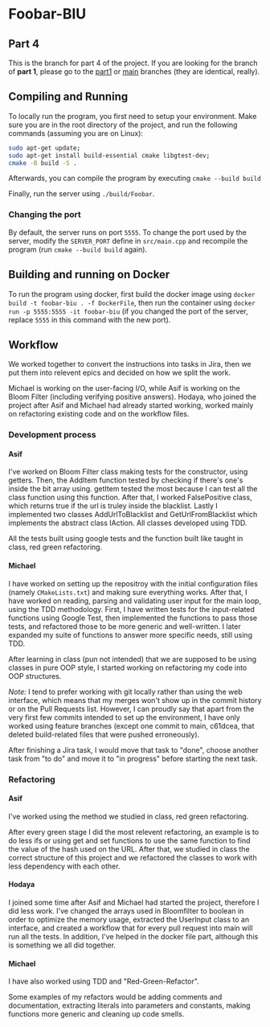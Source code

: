 # Foobar-BIU

## Part 4
This is the branch for part 4 of the project. If you are looking for the branch of **part 1**, please go to the [part1](https://github.com/AsifMadar/Foobar-BIU/tree/part1) or [main](https://github.com/AsifMadar/Foobar-BIU/tree/main) branches (they are identical, really).

## Compiling and Running
To locally run the program, you first need to setup your environment. Make sure you are in the root directory of the project, and run the following commands (assuming you are on Linux):
```bash
sudo apt-get update;
sudo apt-get install build-essential cmake libgtest-dev;
cmake -B build -S .
```

Afterwards, you can compile the program by executing `cmake --build build`

Finally, run the server using `./build/Foobar`.

### Changing the port
By default, the server runs on port `5555`. To change the port used by the server, modify the `SERVER_PORT` define in `src/main.cpp` and recompile the program (run `cmake --build build` again).

## Building and running on Docker
To run the program using docker, first build the docker image using `docker build -t foobar-biu . -f DockerFile`, then run the container using `docker run -p 5555:5555 -it foobar-biu` (if you changed the port of the server, replace `5555` in this command with the new port).

## Workflow
We worked together to convert the instructions into tasks in Jira, then we put them into relevent epics and decided on how we split the work.

Michael is working on the user-facing I/O, while Asif is working on the Bloom Filter (including verifying positive answers). Hodaya, who joined the project after Asif and Michael had already started working, worked mainly on refactoring existing code and on the workflow files.

### Development process
#### Asif
I've worked on Bloom Filter class making tests for the constructor, using getters. Then, the AddItem function tested by checking if there's one's inside
the bit array using. getItem tested the most because I can test all the class function using this function.
After that, I worked FalsePositive class, which returns true if the url is truley inside the blacklist.
Lastly I implemented two classes AddUrlToBlacklist and GetUrlFromBlacklist which implements the abstract class IAction.
All classes developed using TDD.

All the tests built using google tests and the function built like taught in class, red green refactoring.

#### Michael
I have worked on setting up the repositroy with the initial configuration files (namely `CMakeLists.txt`) and making sure everything works. After that, I have worked on reading, parsing and validating user input for the main loop, using the TDD methodology. First, I have written tests for the input-related functions using Google Test, then implemented the functions to pass those tests, and refactored those to be more generic and well-written. I later expanded my suite of functions to answer more specific needs, still using TDD.

After learning in class (pun not intended) that we are supposed to be using classes in pure OOP style, I started working on refactoring my code into OOP structures.

*Note:* I tend to prefer working with git locally rather than using the web interface, which means that my merges won't show up in the commit history or on the Pull Requests list. However, I can proudly say that apart from the very first few commits intended to set up the environment, I have only worked using feature branches (except one commit to main, c61dcea, that deleted build-related files that were pushed erroneously).

After finishing a Jira task, I would move that task to "done", choose another task from "to do" and move it to "in progress" before starting the next task.

### Refactoring
#### Asif
I've worked using the method we studied in class, red green refactoring.

After every green stage I did the most relevent refactoring, an example is to do less ifs or using get and set functions to use the same function to
find the value of the hash used on the URL. After that, we studied in class the correct structure of this project and we refactored the classes to 
work with less dependency with each other.

#### Hodaya
I joined some time after Asif and Michael had started the project, therefore I did less work. I've changed the arrays used in Bloomfilter to boolean in order to optimize the memory usage, extracted the UserInput class to an interface, and created a workflow that for every pull request into main will run all the tests. In addition, I've helped in the docker file part, although this is something we all did together.

#### Michael
I have also worked using TDD and "Red-Green-Refactor".

Some examples of my refactors would be adding comments and documentation, extracting literals into parameters and constants, making functions more generic and cleaning up code smells.
